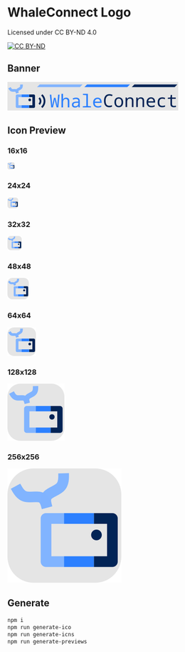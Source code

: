 # WhaleConnect Logo

Licensed under CC BY-ND 4.0

[![CC BY-ND](https://licensebuttons.net/l/by-nd/4.0/88x31.png)](https://creativecommons.org/licenses/by-nd/4.0/)

## Banner

![Banner](out/banner.png)

## Icon Preview

### 16x16

![16x16](out/previews/icon_16.png)

### 24x24

![24x24](out/previews/icon_24.png)

### 32x32

![32x32](out/previews/icon_32.png)

### 48x48

![48x48](out/previews/icon_48.png)

### 64x64

![64x64](out/previews/icon_64.png)

### 128x128

![128x128](out/previews/icon_128.png)

### 256x256

![256x256](out/previews/icon_256.png)

## Generate

```shell
npm i
npm run generate-ico
npm run generate-icns
npm run generate-previews
```
